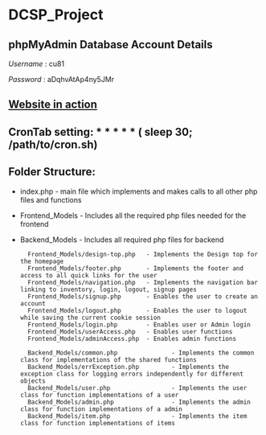 # DCSP_Project

## phpMyAdmin Database Account Details
*Username* : cu81

*Password* : aDqhvAtAp4ny5JMr

## [Website in action](http://pluto.cse.msstate.edu/~an839/DCSP/DCSP_Project/index.php)

## CronTab setting: * * * * * ( sleep 30; /path/to/cron.sh)

## Folder Structure: 
* index.php     - main file which implements and makes calls to all other php files and functions
* Frontend_Models      - Includes all the required php files needed for the frontend
* Backend_Models       - Includes all required php files for backend 

        Frontend_Models/design-top.php   - Implements the Design top for the homepage
        Frontend_Models/footer.php       - Implements the footer and access to all quick links for the user
        Frontend_Models/navigation.php   - Implements the navigation bar linking to inventory, login, logout, signup pages
        Frontend_Models/signup.php       - Enables the user to create an account
        Frontend_Models/logout.php       - Enables the user to logout while saving the current cookie session
        Frontend_Models/login.php        - Enables user or Admin login 
        Frontend_Models/userAccess.php   - Enables user functions 
        Frontend_Models/adminAccess.php  - Enables admin functions 

        Backend_Models/common.php               - Implements the common class for implementations of the shared functions
        Backend_Models/errException.php         - Implements the exception class for logging errors independently for different objects
        Backend_Models/user.php                 - Implements the user class for function implementations of a user
        Backend_Models/admin.php                - Implements the admin class for function implementations of a admin
        Backend_Models/item.php                 - Implements the item class for function implementations of items
         
